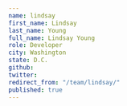 ```yaml
---
name: lindsay
first_name: Lindsay
last_name: Young
full_name: Lindsay Young
role: Developer
city: Washington
state: D.C.
github: 
twitter: 
redirect_from: "/team/lindsay/"
published: true
---
```


